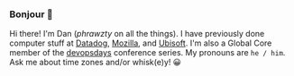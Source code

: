 ### Bonjour 👋

Hi there! I'm Dan (_phrawzty_ on all the things). I have previously done computer stuff at [Datadog](https://github.com/DataDog/), [Mozilla](https://github.com/mozilla), and [Ubisoft](https://github.com/ubisoft). I'm also a Global Core member of the <a href="https://devopsdays.org/">devopsdays</a> conference series. My pronouns are `he / him`. Ask me about time zones and/or whisk(e)y! 😀

<!--
**phrawzty/phrawzty** is a ✨ _special_ ✨ repository because its `README.md` (this file) appears on your GitHub profile.

Here are some ideas to get you started:

- 🔭 I’m currently working on ...
- 🌱 I’m currently learning ...
- 👯 I’m looking to collaborate on ...
- 🤔 I’m looking for help with ...
- 💬 Ask me about ...
- 📫 How to reach me: ...
- 😄 Pronouns: ...
- ⚡ Fun fact: ...
-->
